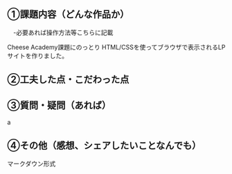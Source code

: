 ## ①課題内容（どんな作品か）
　-必要あれば操作方法等こちらに記載

Cheese Academy課題にのっとり
HTML/CSSを使ってブラウザで表示されるLPサイトを作りました。


## ②工夫した点・こだわった点



## ③質問・疑問（あれば）
a


## ④その他（感想、シェアしたいことなんでも）

マークダウン形式
